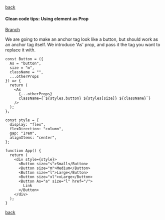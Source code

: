 [back](../README.md)

#### Clean code tips: Using element as Prop

[Branch](https://github.com/nygilgp/learn-patterns-designs-multi/tree/elementAsProp)

We are going to make an anchor tag look like a button, but should work as an anchor tag itself. We introduce 'As' prop, and pass it the tag you want to replace it with.

    const Button = ({
      As = "button",
      size = "m",
      className = "",
      ...otherProps
    }) => {
      return (
        <As
          {...otherProps}
          className={`${styles.button} ${styles[size]} ${className}`}
        />
      );
    };

    const style = {
      display: "flex",
      flexDirection: "column",
      gap: "1rem",
      alignItems: "center",
    };

    function App() {
      return (
        <div style={style}>
          <Button size="s">Small</Button>
          <Button size="m">Medium</Button>
          <Button size="l">Large</Button>
          <Button size="xl">xLarge</Button>
          <Button As="a" size="l" href="/">
            Link
          </Button>
        </div>
      );
    }

[back](../README.md)
